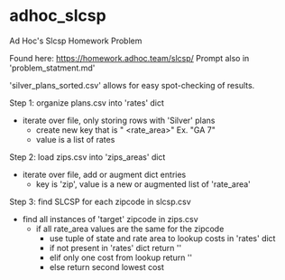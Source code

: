 # adhoc_slcsp
Ad Hoc's Slcsp Homework Problem

Found here: https://homework.adhoc.team/slcsp/
Prompt also in 'problem_statment.md'

'silver_plans_sorted.csv' allows for easy spot-checking of results.

Step 1: organize plans.csv into 'rates' dict
- iterate over file, only storing rows with 'Silver' plans
    - create new key that is "<state> <rate_area>" Ex. "GA 7"
    - value is a list of rates

Step 2: load zips.csv into 'zips_areas' dict
- iterate over file, add or augment dict entries
    - key is 'zip', value is a new or augmented list of 'rate_area'

Step 3: find SLCSP for each zipcode in slcsp.csv
- find all instances of 'target' zipcode in zips.csv
    - if all rate_area values are the same for the zipcode
        - use tuple of state and rate area to lookup costs in 'rates' dict
        - if not present in 'rates' dict return ''
        - elif only one cost from lookup return ''
        - else return second lowest cost